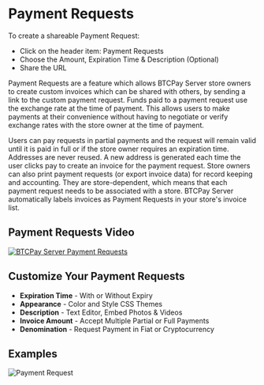 # Payment Requests

To create a shareable Payment Request:

- Click on the header item: Payment Requests
- Choose the Amount, Expiration Time & Description (Optional)
- Share the URL

Payment Requests are a feature which allows BTCPay Server store owners to create custom invoices which can be shared with others, by sending a link to the custom payment request. Funds paid to a payment request use the exchange rate at the time of payment. This allows users to make payments at their convenience without having to negotiate or verify exchange rates with the store owner at the time of payment.

Users can pay requests in partial payments and the request will remain valid until it is paid in full or if the store owner requires an expiration time. Addresses are never reused. A new address is generated each time the user clicks pay to create an invoice for the payment request. Store owners can also print payment requests (or export invoice data) for record keeping and accounting. They are store-dependent, which means that each payment request needs to be associated with a store. BTCPay Server automatically labels invoices as Payment Requests in your store's invoice list.

## Payment Requests Video

[![BTCPay Server Payment Requests](https://img.youtube.com/vi/j6CvwDPvfzQ/mqdefault.jpg)](https://www.youtube.com/watch?v=j6CvwDPvfzQ "BTCPay Server Payment Requests")

## Customize Your Payment Requests

- **Expiration Time** - With or Without Expiry
- **Appearance** - Color and Style CSS Themes
- **Description** - Text Editor, Embed Photos & Videos
- **Invoice Amount** - Accept Multiple Partial or Full Payments
- **Denomination** - Request Payment in Fiat or Cryptocurrency

## Examples

![Payment Request](./img/PaymentRequests.jpg)
